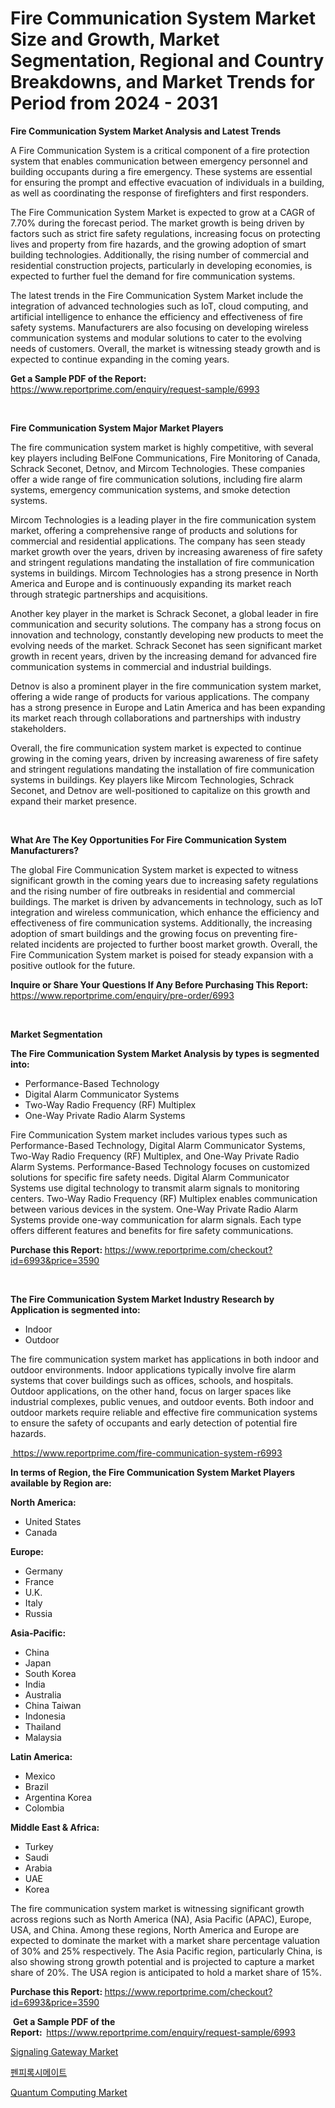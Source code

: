 <p><h1>Fire Communication System Market Size and Growth, Market Segmentation, Regional and Country Breakdowns, and Market Trends for Period from 2024 -  2031</h1></p><p><strong>Fire Communication System Market Analysis and Latest Trends</strong></p>
<p><p>A Fire Communication System is a critical component of a fire protection system that enables communication between emergency personnel and building occupants during a fire emergency. These systems are essential for ensuring the prompt and effective evacuation of individuals in a building, as well as coordinating the response of firefighters and first responders.</p><p>The Fire Communication System Market is expected to grow at a CAGR of 7.70% during the forecast period. The market growth is being driven by factors such as strict fire safety regulations, increasing focus on protecting lives and property from fire hazards, and the growing adoption of smart building technologies. Additionally, the rising number of commercial and residential construction projects, particularly in developing economies, is expected to further fuel the demand for fire communication systems.</p><p>The latest trends in the Fire Communication System Market include the integration of advanced technologies such as IoT, cloud computing, and artificial intelligence to enhance the efficiency and effectiveness of fire safety systems. Manufacturers are also focusing on developing wireless communication systems and modular solutions to cater to the evolving needs of customers. Overall, the market is witnessing steady growth and is expected to continue expanding in the coming years.</p></p>
<p><strong>Get a Sample PDF of the Report:&nbsp;</strong> <a href="https://www.reportprime.com/enquiry/request-sample/6993">https://www.reportprime.com/enquiry/request-sample/6993</a></p>
<p>&nbsp;</p>
<p><strong>Fire Communication System Major Market Players</strong></p>
<p><p>The fire communication system market is highly competitive, with several key players including BelFone Communications, Fire Monitoring of Canada, Schrack Seconet, Detnov, and Mircom Technologies. These companies offer a wide range of fire communication solutions, including fire alarm systems, emergency communication systems, and smoke detection systems.</p><p>Mircom Technologies is a leading player in the fire communication system market, offering a comprehensive range of products and solutions for commercial and residential applications. The company has seen steady market growth over the years, driven by increasing awareness of fire safety and stringent regulations mandating the installation of fire communication systems in buildings. Mircom Technologies has a strong presence in North America and Europe and is continuously expanding its market reach through strategic partnerships and acquisitions.</p><p>Another key player in the market is Schrack Seconet, a global leader in fire communication and security solutions. The company has a strong focus on innovation and technology, constantly developing new products to meet the evolving needs of the market. Schrack Seconet has seen significant market growth in recent years, driven by the increasing demand for advanced fire communication systems in commercial and industrial buildings.</p><p>Detnov is also a prominent player in the fire communication system market, offering a wide range of products for various applications. The company has a strong presence in Europe and Latin America and has been expanding its market reach through collaborations and partnerships with industry stakeholders.</p><p>Overall, the fire communication system market is expected to continue growing in the coming years, driven by increasing awareness of fire safety and stringent regulations mandating the installation of fire communication systems in buildings. Key players like Mircom Technologies, Schrack Seconet, and Detnov are well-positioned to capitalize on this growth and expand their market presence.</p></p>
<p>&nbsp;</p>
<p><strong>What Are The Key Opportunities For Fire Communication System Manufacturers?</strong></p>
<p><p>The global Fire Communication System market is expected to witness significant growth in the coming years due to increasing safety regulations and the rising number of fire outbreaks in residential and commercial buildings. The market is driven by advancements in technology, such as IoT integration and wireless communication, which enhance the efficiency and effectiveness of fire communication systems. Additionally, the increasing adoption of smart buildings and the growing focus on preventing fire-related incidents are projected to further boost market growth. Overall, the Fire Communication System market is poised for steady expansion with a positive outlook for the future.</p></p>
<p><strong>Inquire or Share Your Questions If Any Before Purchasing This Report:</strong> <a href="https://www.reportprime.com/enquiry/pre-order/6993">https://www.reportprime.com/enquiry/pre-order/6993</a></p>
<p>&nbsp;</p>
<p><strong>Market Segmentation</strong></p>
<p><strong>The Fire Communication System Market Analysis by types is segmented into:</strong></p>
<p><ul><li>Performance-Based Technology</li><li>Digital Alarm Communicator Systems</li><li>Two-Way Radio Frequency (RF) Multiplex</li><li>One-Way Private Radio Alarm Systems</li></ul></p>
<p><p>Fire Communication System market includes various types such as Performance-Based Technology, Digital Alarm Communicator Systems, Two-Way Radio Frequency (RF) Multiplex, and One-Way Private Radio Alarm Systems. Performance-Based Technology focuses on customized solutions for specific fire safety needs. Digital Alarm Communicator Systems use digital technology to transmit alarm signals to monitoring centers. Two-Way Radio Frequency (RF) Multiplex enables communication between various devices in the system. One-Way Private Radio Alarm Systems provide one-way communication for alarm signals. Each type offers different features and benefits for fire safety communications.</p></p>
<p><strong>Purchase this Report:&nbsp;</strong><a href="https://www.reportprime.com/checkout?id=6993&price=3590">https://www.reportprime.com/checkout?id=6993&price=3590</a></p>
<p>&nbsp;</p>
<p><strong>The Fire Communication System Market Industry Research by Application is segmented into:</strong></p>
<p><ul><li>Indoor</li><li>Outdoor</li></ul></p>
<p><p>The fire communication system market has applications in both indoor and outdoor environments. Indoor applications typically involve fire alarm systems that cover buildings such as offices, schools, and hospitals. Outdoor applications, on the other hand, focus on larger spaces like industrial complexes, public venues, and outdoor events. Both indoor and outdoor markets require reliable and effective fire communication systems to ensure the safety of occupants and early detection of potential fire hazards.</p></p>
<p><a href="https://www.reportprime.com/fire-communication-system-r6993">&nbsp;https://www.reportprime.com/fire-communication-system-r6993</a></p>
<p><strong>In terms of Region, the Fire Communication System Market Players available by Region are:</strong></p>
<p>
    <p> <strong> North America: </strong>
        <ul>
            <li>United States</li>
            <li>Canada</li>
        </ul>
        </p> 
    <p> <strong> Europe: </strong>
        <ul>
            <li>Germany</li>
            <li>France</li>
            <li>U.K.</li>
            <li>Italy</li>
            <li>Russia</li>
        </ul>
        </p> 
    <p> <strong> Asia-Pacific: </strong>
        <ul>
            <li>China</li>
            <li>Japan</li>
            <li>South Korea</li>
            <li>India</li>
            <li>Australia</li>
            <li>China Taiwan</li>
            <li>Indonesia</li>
            <li>Thailand</li>
            <li>Malaysia</li>
        </ul>
        </p> 
    <p> <strong> Latin America: </strong>
        <ul>
            <li>Mexico</li>
            <li>Brazil</li>
            <li>Argentina Korea</li>
            <li>Colombia</li>
        </ul>
        </p> 
    <p> <strong> Middle East & Africa: </strong>
        <ul>
            <li>Turkey</li>
            <li>Saudi</li>
            <li>Arabia</li>
            <li>UAE</li>
            <li>Korea</li>
        </ul>
    </p>
    </p>
<p><p>The fire communication system market is witnessing significant growth across regions such as North America (NA), Asia Pacific (APAC), Europe, USA, and China. Among these regions, North America and Europe are expected to dominate the market with a market share percentage valuation of 30% and 25% respectively. The Asia Pacific region, particularly China, is also showing strong growth potential and is projected to capture a market share of 20%. The USA region is anticipated to hold a market share of 15%.</p></p>
<p><strong>Purchase this Report: </strong><a href="https://www.reportprime.com/checkout?id=6993&price=3590">https://www.reportprime.com/checkout?id=6993&price=3590</a></p>
<p>&nbsp;<strong>Get a Sample PDF of the Report:&nbsp;&nbsp;</strong><a href="https://www.reportprime.com/enquiry/request-sample/6993">https://www.reportprime.com/enquiry/request-sample/6993</a></p>
<p><strong></strong></p>
<p><p><a href="https://github.com/nicoletavirag/Market-Research-Report-List-2/blob/main/signaling-gateway-market.md">Signaling Gateway Market</a></p><p><a href="https://github.com/LanceOlsotn8978/Market-Research-Report-List-1/blob/main/213419718560.md">펜피록시메이트</a></p><p><a href="https://github.com/redneck06/Market-Research-Report-List-2/blob/main/quantum-computing-market.md">Quantum Computing Market</a></p></p>
